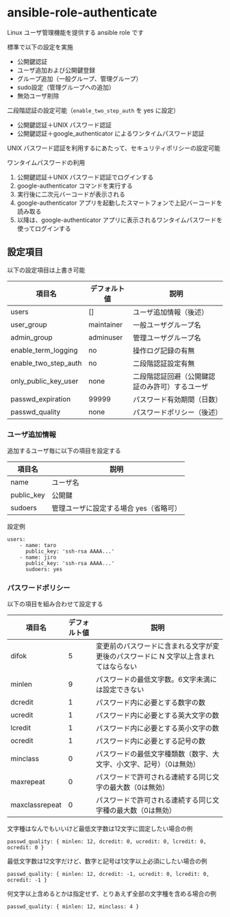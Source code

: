 # ansible-role-authenticate

Linux ユーザ管理機能を提供する ansible role です

標準で以下の設定を実施

- 公開鍵認証
- ユーザ追加および公開鍵登録
- グループ追加（一般グループ、管理グループ）
- sudo設定（管理グループへの追加）
- 無効ユーザ削除

二段階認証の設定可能（```enable_two_step_auth``` を yes に設定）

- 公開鍵認証＋UNIX パスワード認証
- 公開鍵認証＋google_authenticator によるワンタイムパスワード認証

UNIX パスワード認証を利用するにあたって、セキュリティポリシーの設定可能

ワンタイムパスワードの利用

1. 公開鍵認証＋UNIX パスワード認証でログインする
1. google-authenticator コマンドを実行する
1. 実行後に二次元バーコードが表示される
1. google-authenticator アプリを起動したスマートフォンで上記バーコードを読み取る
1. 以降は、google-authenticator アプリに表示されるワンタイムパスワードを使ってログインする

## 設定項目

以下の設定項目は上書き可能

| 項目名               | デフォルト値 | 説明                                           |
| -------------------- | ------------ | ---------------------------------------------- |
| users                | []           | ユーザ追加情報（後述）                         |
| user_group           | maintainer   | 一般ユーザグループ名                           |
| admin_group          | adminuser    | 管理ユーザグループ名                           |
| enable_term_logging  | no           | 操作ログ記録の有無                             |
| enable_two_step_auth | no           | 二段階認証設定有無                             |
| only_public_key_user | none         | 二段階認証回避（公開鍵認証のみ許可）するユーザ |
| passwd_expiration    | 99999        | パスワード有効期間（日数）                     |
| passwd_quality       | none         | パスワードポリシー（後述）                     |

### ユーザ追加情報

追加するユーザ毎に以下の項目を設定する

| 項目名     | 説明                                   |
| ---------- | -------------------------------------- |
| name       | ユーザ名                               |
| public_key | 公開鍵                                 |
| sudoers    | 管理ユーザに設定する場合 yes（省略可） |

設定例

```
users:
    - name: taro
      public_key: 'ssh-rsa AAAA...'
    - name: jiro
      public_key: 'ssh-rsa AAAA...'
      sudoers: yes
```

### パスワードポリシー

以下の項目を組み合わせて設定する

| 項目名         | デフォルト値 | 説明 |
| -------------- | ------------ | ---- |
| difok          | 5            | 変更前のパスワードに含まれる文字が変更後のパスワードに N 文字以上含まれてはならない |
| minlen         | 9            | パスワードの最低文字数。6文字未満には設定できない |
| dcredit        | 1            | パスワード内に必要とする数字の数 |
| ucredit        | 1            | パスワード内に必要とする英大文字の数 |
| lcredit        | 1            | パスワード内に必要とする英小文字の数 |
| ocredit        | 1            | パスワード内に必要とする記号の数 |
| minclass       | 0            | パスワードの最低文字種類数（数字、大文字、小文字、記号）（0は無効） |
| maxrepeat      | 0            | パスワードで許可される連続する同じ文字の最大数（0は無効） |
| maxclassrepeat | 0            | パスワードで許可される連続する同じ文字種の最大数（0は無効） |

文字種はなんでもいいけど最低文字数は12文字に固定したい場合の例

```
passwd_quality: { minlen: 12, dcredit: 0, ucredit: 0, lcredit: 0, ocredit: 0 }
```

最低文字数は12文字だけど、数字と記号は1文字以上必須にしたい場合の例

```
passwd_quality: { minlen: 12, dcredit: -1, ucredit: 0, lcredit: 0, ocredit: -1 }
```

何文字以上含めるとかは指定せず、とりあえず全部の文字種を含める場合の例

```
passwd_quality: { minlen: 12, minclass: 4 }
```

